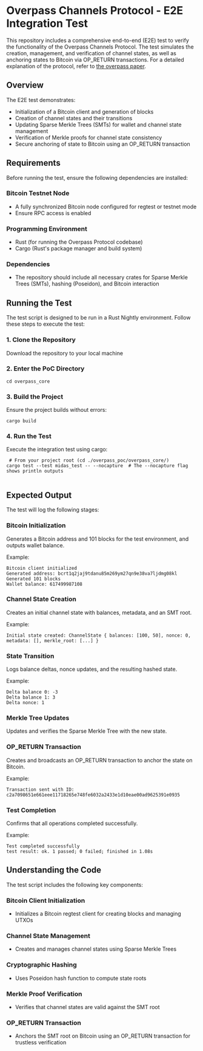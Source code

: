 # Overpass Channels Protocol - E2E Integration Test

This repository includes a comprehensive end-to-end (E2E) test to verify the functionality of the Overpass Channels Protocol. The test simulates the creation, management, and verification of channel states, as well as anchoring states to Bitcoin via OP_RETURN transactions. For a detailed explanation of the protocol, refer to [ the overpass paper](overpass_paper.pdf).

## Overview

The E2E test demonstrates:

- Initialization of a Bitcoin client and generation of blocks
- Creation of channel states and their transitions
- Updating Sparse Merkle Trees (SMTs) for wallet and channel state management
- Verification of Merkle proofs for channel state consistency
- Secure anchoring of state to Bitcoin using an OP_RETURN transaction

## Requirements

Before running the test, ensure the following dependencies are installed:

### Bitcoin Testnet Node

- A fully synchronized Bitcoin node configured for regtest or testnet mode
- Ensure RPC access is enabled

### Programming Environment

- Rust (for running the Overpass Protocol codebase)
- Cargo (Rust's package manager and build system)

### Dependencies

- The repository should include all necessary crates for Sparse Merkle Trees (SMTs), hashing (Poseidon), and Bitcoin interaction

## Running the Test

The test script is designed to be run in a Rust Nightly environment. Follow these steps to execute the test:

### 1. Clone the Repository

Download the repository to your local machine

### 2. Enter the PoC Directory

```
cd overpass_core
```

### 3. Build the Project

Ensure the project builds without errors:

```
cargo build
```

### 4. Run the Test

Execute the integration test using cargo:

```
 # From your project root (cd ./overpass_poc/overpass_core/)
cargo test --test midas_test -- --nocapture  # The --nocapture flag shows println outputs


```

## Expected Output

The test will log the following stages:

### Bitcoin Initialization

Generates a Bitcoin address and 101 blocks for the test environment, and outputs wallet balance.

Example:

```
Bitcoin client initialized
Generated address: bcrt1q2jaj9tdanu85m269ym27qn9e38va7ljdmg08kl
Generated 101 blocks
Wallet balance: 617499987108
```

### Channel State Creation

Creates an initial channel state with balances, metadata, and an SMT root.

Example:

```
Initial state created: ChannelState { balances: [100, 50], nonce: 0, metadata: [], merkle_root: [...] }
```

### State Transition

Logs balance deltas, nonce updates, and the resulting hashed state.

Example:

```
Delta balance 0: -3
Delta balance 1: 3
Delta nonce: 1
```

### Merkle Tree Updates

Updates and verifies the Sparse Merkle Tree with the new state.

### OP_RETURN Transaction

Creates and broadcasts an OP_RETURN transaction to anchor the state on Bitcoin.

Example:

```
Transaction sent with ID: c2a7098651e661eee11718265e748fe6032a2433e1d10eae00ad9625391e0935
```

### Test Completion

Confirms that all operations completed successfully.

Example:

```
Test completed successfully
test result: ok. 1 passed; 0 failed; finished in 1.08s
```

## Understanding the Code

The test script includes the following key components:

### Bitcoin Client Initialization

- Initializes a Bitcoin regtest client for creating blocks and managing UTXOs

### Channel State Management

- Creates and manages channel states using Sparse Merkle Trees

### Cryptographic Hashing

- Uses Poseidon hash function to compute state roots

### Merkle Proof Verification

- Verifies that channel states are valid against the SMT root

### OP_RETURN Transaction

- Anchors the SMT root on Bitcoin using an OP_RETURN transaction for trustless verification
